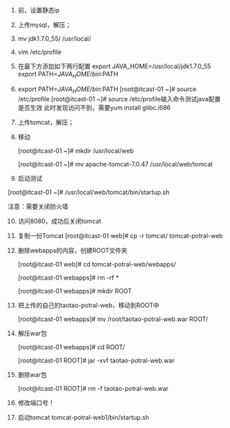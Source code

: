 1. 前，设置静态ip

2. 上传mysql，解压；

3. mv jdk1.7.0_55/ /usr/local/

4. vim /etc/profile

5. 在最下方添加如下两行配置
   export JAVA_HOME=/usr/local/jdk1.7.0_55
   export PATH=$JAVA_HOME/bin:$PATH

6. export PATH=$JAVA_HOME/bin:$PATH
   [root@itcast-01 ~]# source /etc/profile
   [root@itcast-01 ~]# source /etc/profile输入命令测试java配置是否生效
   此时发现访问不到，需要yum install glibc.i686

7. 上传tomcat，解压；

8. 移动

   [root@itcast-01 ~]# mkdir /usr/local/web

   [root@itcast-01 ~]# mv apache-tomcat-7.0.47 /usr/local/web/tomcat

9.  启动测试

   [root@itcast-01 ~]# /usr/local/web/tomcat/bin/startup.sh

   注意：需要关闭防火墙

10. 访问8080，成功后关闭tomcat

11. 复制一份Tomcat
    [root@itcast-01 web]# cp -r tomcat/ tomcat-potral-web

12. 删除webapps的内容，创建ROOT文件夹

    [root@itcast-01 web]# cd tomcat-potral-web/webapps/

    [root@itcast-01 webapps]# rm -rf *

    [root@itcast-01 webapps]# mkdir ROOT

13. 把上传的自己的taotao-potral-web，移动到ROOT中

    [root@itcast-01 webapps]# mv /root/taotao-potral-web.war  ROOT/

14. 解压war包

    [root@itcast-01 webapps]# cd ROOT/

    [root@itcast-01 ROOT]# jar -xvf taotao-potral-web.war 

15. 删除war包

    [root@itcast-01 ROOT]# rm -f taotao-potral-web.war

16. 修改端口号！

17. 启动tomcat
     tomcat-potral-web1/bin/startup.sh

    

    